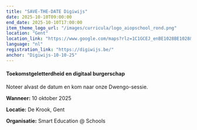 ```yaml
---
title: "SAVE-THE-DATE Digiwijs"
date: 2025-10-10T09:00:00
end_date: 2025-10-10T17:00:00
item_theme_logo_url: "/images/curricula/logo_aiopschool_rond.png"
location: "Gent"
location_link: "https://www.google.com/maps?rlz=1C1GCEJ_enBE1028BE1028&gs_lcrp=EgZjaHJvbWUqCggAEAAY4wIYgAQyCggAEAAY4wIYgAQyDQgBEC4YrwEYxwEYgAQyBwgCEAAYgAQyBwgDEAAYgAQyBwgEEAAYgAQyBwgFEAAYgAQyBwgGEAAYgAQyBwgHEAAYgAQyEAgIEC4YrwEYxwEYgAQYjgUyBwgJEAAYgATSAQgzNjA4ajBqN6gCALACAA&um=1&ie=UTF-8&fb=1&gl=be&sa=X&geocode=Kf____9OccNHMSXIuBx_LBqb&daddr=Ingang+activiteiten,+organisatoren/deelnemers,+Miriam+Makebaplein+1+Platteberg+11,+Miriam+Makebaplein+1,+9000+Gent"
language: "nl"
registration_link: "https://digiwijs.be/"
anchor: "Digiwijs-10-10-25"
---
```

#### Toekomstgeletterdheid en digitaal burgerschap

Noteer alvast de datum en kom naar onze Dwengo-sessie.

**Wanneer:** 10 oktober 2025

**Locatie:** De Krook, Gent

**Organisatie:** Smart Education @ Schools
